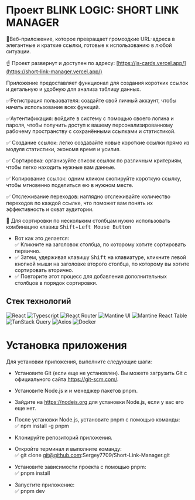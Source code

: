 # Проект BLINK LOGIC: SHORT LINK MANAGER

🎯Веб-приложение, которое превращает громоздкие URL-адреса в элегантные и краткие ссылки, готовые к использованию в любой ситуации.

☝ Проект развернут и доступен по адресу: [https://js-cards.vercel.app/](https://short-link-manager.vercel.app/)

Приложение предоставляет функционал для создания коротких ссылок и детальную и удобную для анализа таблицу данных.  

✅Регистрация пользователя: создайте свой личный аккаунт, чтобы начать использование всех функций.  

✅Аутентификация: войдите в систему с помощью своего логина и пароля, чтобы получить доступ к вашему персонализированному рабочему пространству с сохранёнными ссылками и статистикой.  

✅ Создание ссылок: легко создавайте новые короткие ссылки прямо из модуля статистики, экономя время и усилия.

✅ Сортировка: организуйте список ссылок по различным критериям, чтобы легко находить нужные вам данные.  

✅ Копирование ссылок: одним кликом скопируйте короткую ссылку, чтобы мгновенно поделиться ею в нужном месте.  

✅ Отслеживание переходов: наглядно отслеживайте количество переходов по каждой ссылке, что поможет вам понять их эффективность и охват аудитории.  

📖 Для сортировки  по нескольким столбцам нужно использовать комбинацию клавиш <kbd>Shift</kbd>+<kbd>Left Mouse Button</kbd>  

- Вот как это делается:  
  ✅ Кликните на заголовок столбца, по которому хотите сортировать первично.  
- 
  ✅ Затем, удерживая клавишу <kbd>Shift</kbd> на клавиатуре, кликните левой кнопкой мыши на заголовке второго столбца, по которому вы хотите сортировать вторично.  
- 
  ✅ Повторите этот процесс для добавления дополнительных столбцов в порядок сортировки.
  
## Стек технологий
![React](https://img.shields.io/badge/-React-61DAFB?style=for-the-badge&logo=react&logoColor=black)
![Typescript](https://img.shields.io/badge/-Typescript-3178C6?style=for-the-badge&logo=typescript&logoColor=white)
![React Router](https://img.shields.io/badge/-React%20Router-CA4245?style=for-the-badge&logo=react-router&logoColor=white)
![Mantine UI](https://img.shields.io/badge/-Mantine%20UI-blue?style=for-the-badge&logo=Mantine)
![Mantine React Table](https://img.shields.io/badge/-Mantine%20React%20Table-blue?style=for-the-badge)
![TanStack Query](https://img.shields.io/badge/-TanStack%20Query-orange?style=for-the-badge&logo=React%20Query)
![Axios](https://img.shields.io/badge/-Axios-007ACC?style=for-the-badge&logo=axios&logoColor=white)
![Docker](https://img.shields.io/badge/-Docker-2496ED?style=for-the-badge&logo=docker&logoColor=white)

# Установка приложения

Для установки приложения, выполните следующие шаги:

- Установите Git (если еще не установлен). Вы можете загрузить Git с официального сайта https://git-scm.com/.  
- Установите Node.js и и менеджер пакетов pnpm.  
- Зайдите на https://nodejs.org для установки Node.js, если у вас его еще нет. 

- После установки Node.js, установите pnpm с помощью команды:  
✅ npm install -g pnpm

- Клонируйте репозиторий приложения.  
- Откройте терминал и выполните команду:  
✅ git clone git@github.com:Sergey7709/Short-Link-Manager.git

- Установите зависимости проекта с помощью pnpm:  
✅ pnpm install

- Запустите приложение:  
✅ pnpm dev
